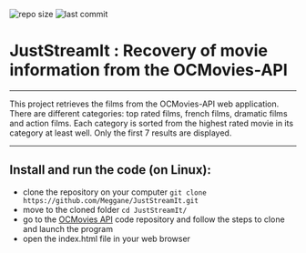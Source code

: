 ![repo size](https://img.shields.io/github/repo-size/Meggane/JustStreamIt?style=plastic)
![last commit](https://img.shields.io/github/last-commit/Meggane/JustStreamIt?style=plastic)

# JustStreamIt : Recovery of movie information from the OCMovies-API

---

This project retrieves the films from the OCMovies-API web application. There are different categories: top rated films, french films, dramatic films and action films. Each category is sorted from the highest rated movie in its category at least well. Only the first 7 results are displayed.

---

## Install and run the code (on Linux):
- clone the repository on your computer 
`git clone https://github.com/Meggane/JustStreamIt.git`
- move to the cloned folder
`cd JustStreamIt/`
- go to the [OCMovies API](https://github.com/OpenClassrooms-Student-Center/OCMovies-API-EN-FR) code repository and follow the steps to clone and launch the program
- open the index.html file in your web browser
